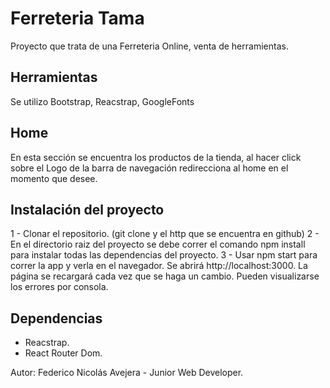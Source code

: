 # Ferreteria Tama

Proyecto que trata de una Ferreteria Online, venta de herramientas.

## Herramientas

Se utilizo Bootstrap, Reacstrap, GoogleFonts

## Home

En esta sección se encuentra los productos de la tienda, al hacer click sobre el Logo de la barra de navegación 
redirecciona al home en el momento que desee.

## Instalación del proyecto

1 - Clonar el repositorio. (git clone y el http que se encuentra en github) 
2 - En el directorio raiz del proyecto se debe correr el comando npm install para instalar todas las dependencias del proyecto. 
3 - Usar npm start para correr la app y verla en el navegador. Se abrirá http://localhost:3000. La página se recargará cada vez que se haga un cambio. Pueden visualizarse los errores por consola.

## Dependencias

- Reacstrap.
- React Router Dom.

Autor: Federico Nicolás Avejera - Junior Web Developer.
